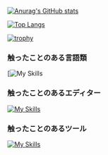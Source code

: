 [![Anurag's GitHub stats](https://github-readme-stats.vercel.app/api?username=sos05o&show_icons=true&count_private=true&include_all_commits=true&theme=synthwave&rank_icon=github)](https://github.com/anuraghazra/github-readme-stats)

[![Top Langs](https://github-readme-stats.vercel.app/api/top-langs/?username=sos05o&layout=donut-vertical&count_private=true&theme=synthwave)](https://github.com/anuraghazra/github-readme-stats)

[![trophy](https://github-profile-trophy.vercel.app/?username=sos05o&theme=radical)](https://github.com/ryo-ma/github-profile-trophy)

### 触ったことのある言語類

[![My Skills](https://skillicons.dev/icons?i=astro,aws,babel,bash,bootstrap,bun,cs,cpp,css,cypress,dart,django,docker,dynamodb,elixir,firebase,flask,flutter,gatsby,gcp,git,go,gradle,graphql,heroku,html,java,js,jest,jquery,laravel,linux,md,materialui,maven,mysql,nextjs,nginx,nodejs,npm,obsidian,php,pnpm,postgres,postman,powershell,prisma,py,react,redux,sass,spring,selenium,svg,tailwind,terraform,ts,ubuntu,vercel,visualstudio,vite,vscode,wasm,webpack,windows,xd,yarn)

### 触ったことのあるエディター

[![My Skills](https://skillicons.dev/icons?i=eclipse,clion,idea,phpstorm,pycharm,webstorm)](https://skillicons.dev)

### 触ったことのあるツール

[![My Skills](https://skillicons.dev/icons?i=codepen,discord,figma,gmail,github,stackoverflow,supabase,twitter)](https://skillicons.dev)

<!--
**sos05o/sos05o** is a ✨ _special_ ✨ repository because its `README.md` (this file) appears on your GitHub profile.

Here are some ideas to get you started:

- 🔭 I’m currently working on ...
- 🌱 I’m currently learning ...
- 👯 I’m looking to collaborate on ...
- 🤔 I’m looking for help with ...
- 💬 Ask me about ...
- 📫 How to reach me: ...
- 😄 Pronouns: ...
- ⚡ Fun fact: ...
-->
